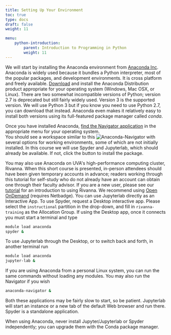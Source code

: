 ```yaml
---
title: Setting Up Your Environment
toc: true
type: docs
draft: false
weight: 11

menu:
    python-introduction:
        parent: Introduction to Programming in Python
        weight: 11
---
```


We will start by installing the Anaconda environment from [Anaconda Inc](https://anaconda.com).  Anaconda is widely used because it bundles a Python interpreter, most of the popular packages, and development environments. It is cross platform and freely available. [Download](https://www.anaconda.com/products/individual#Downloads) and install the Anaconda Distribution product appropriate for your operating system (Windows, Mac OSX, or Linux).  There are two somewhat incompatible versions of Python; version 2.7 is deprecated but still fairly widely used.  Version 3 is the supported version.  We will use Python 3 but if you know you need to use Python 2.7, you can download that instead.  Anaconda even makes it relatively easy to install both versions using its full-featured package manager called _conda_.

Once you have installed Anaconda, [find the Navigator application](https://docs.anaconda.com/anaconda/user-guide/getting-started/) in the appropriate menu for your operating system.  
You should see a workspace similar to this
![Anaconda-Navigator](/courses/python-introduction/imgs/AnacondaNavigator.png)
with several options for working environments, some of which are not initially installed.  In this course we will use Spyder and Jupyterlab, which should 
already be available.  If not, click the button to install the package.

You may also use Anaconda on UVA's high-performance computing cluster, Rivanna.  When this short course is presented, in-person attendees should have been given temporary accounts in advance; 
readers working through this tutorial for self-study who do not already have an account can obtain one through their faculty advisor.
If you are a new user, please see our [tutorial](/slides/rivanna-intro) for an introduction to using Rivanna.  We recommend using [Open OnDemand](https://rivanna-portal.hpc.virginia.edu) (requires Netbadge).  You can use Jupyterlab directly as an Interactive App.  To use Spyder, request a Desktop interactive app.  Please select the `instructional` partition in the drop-down, and fill in `rivanna-training` as the Allocation Group.  If using the Desktop app, once it connects you must start a terminal and type
```bash
module load anaconda
spyder &
```
To use Jupyterlab through the Desktop, or to switch back and forth, in another terminal run
```bash
module load anaconda
jupyter-lab &
```

If you are using Anaconda from a personal Linux system, you can run the same 
commands without loading any modules.  You may also run the Navigator if you wish
```bash
anaconda-navigator &
```

Both these applications may be fairly slow to start, so be patient.  Jupyterlab will start an instance or a new tab of the default Web browser and run there.  Spyder is a standalone application.

When using Anaconda, never install Jupyter/Jupyterlab or Spyder independently; you can upgrade them with the Conda package manager.
